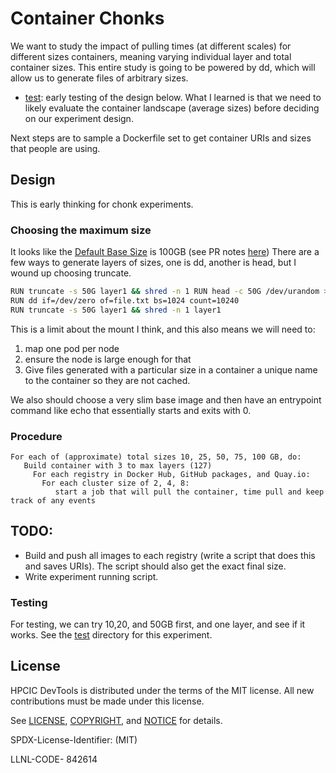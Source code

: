 # Container Chonks

We want to study the impact of pulling times (at different scales) for different sizes containers, meaning varying individual layer and total container sizes. This entire study is going to be powered by dd, which will allow us to generate files of arbitrary sizes.

 - [test](experiments/test): early testing of the design below. What I learned is that we need to likely evaluate the container landscape (average sizes) before deciding on our experiment design. 


Next steps are to sample a Dockerfile set to get container URIs and sizes that people are using.

## Design

This is early thinking for chonk experiments.

### Choosing the maximum size

It looks like the [Default Base Size](https://stackoverflow.com/questions/45479273/is-there-a-recommended-max-size-limit-for-docker-images-as-good-practice) is 100GB (see PR notes [here](https://github.com/moby/moby/pull/14709)) There are a few ways to generate layers of sizes, one is dd, another is head, but I wound up choosing truncate.

```bash
RUN truncate -s 50G layer1 && shred -n 1 RUN head -c 50G /dev/urandom > layer1.txt
RUN dd if=/dev/zero of=file.txt bs=1024 count=10240 
RUN truncate -s 50G layer1 && shred -n 1 layer1
```

This is a limit about the mount I think, and this also means we will need to:

1. map one pod per node
2. ensure the node is large enough for that
3. Give files generated with a particular size in a container a unique name to the container so they are not cached. 

We also should choose a very slim base image and then have an entrypoint command like echo that essentially starts and exits with 0.

### Procedure

```
For each of (approximate) total sizes 10, 25, 50, 75, 100 GB, do:
   Build container with 3 to max layers (127)
     For each registry in Docker Hub, GitHub packages, and Quay.io:
       For each cluster size of 2, 4, 8:
          start a job that will pull the container, time pull and keep track of any events
```

## TODO:

- Build and push all images to each registry (write a script that does this and saves URIs). The script should also get the exact final size.
- Write experiment running script.

### Testing

For testing, we can try 10,20, and 50GB first, and one layer, and see if it works. See the [test](test) directory for this experiment.

## License

HPCIC DevTools is distributed under the terms of the MIT license.
All new contributions must be made under this license.

See [LICENSE](https://github.com/converged-computing/cloud-select/blob/main/LICENSE),
[COPYRIGHT](https://github.com/converged-computing/cloud-select/blob/main/COPYRIGHT), and
[NOTICE](https://github.com/converged-computing/cloud-select/blob/main/NOTICE) for details.

SPDX-License-Identifier: (MIT)

LLNL-CODE- 842614
